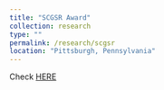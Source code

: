 ```yaml
---
title: "SCGSR Award"
collection: research
type: ""
permalink: /research/scgsr
location: "Pittsburgh, Pennsylvania"
---
```


Check [HERE](https://www.cmu.edu/mcs/news-events/2020/1008_rapp-doe-scgsr-program.html)